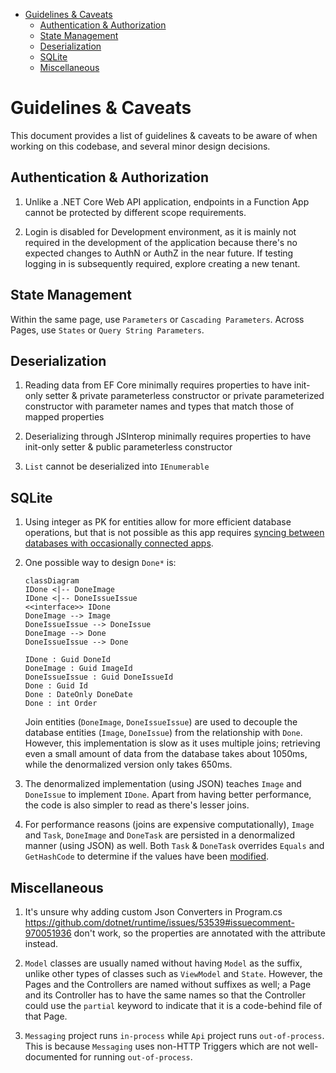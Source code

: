 - [Guidelines & Caveats](#guidelines--caveats)
  - [Authentication & Authorization](#authentication--authorization)
  - [State Management](#state-management)
  - [Deserialization](#deserialization)
  - [SQLite](#sqlite)
  - [Miscellaneous](#miscellaneous)

# Guidelines & Caveats

This document provides a list of guidelines & caveats to be aware of when working on this codebase, and several minor design decisions.

## Authentication & Authorization

1. Unlike a .NET Core Web API application, endpoints in a Function App cannot be protected by different scope requirements.

1. Login is disabled for Development environment, as it is mainly not required in the development of the application because there's no expected changes to AuthN or AuthZ in the near future. If testing logging in is subsequently required, explore creating a new tenant.

## State Management

Within the same page, use `Parameters` or `Cascading Parameters`. Across Pages, use `States` or `Query String Parameters`.

## Deserialization

1. Reading data from EF Core minimally requires properties to have init-only setter & private parameterless constructor or private parameterized constructor with parameter names and types that match those of mapped properties

1. Deserializing through JSInterop minimally requires properties to have init-only setter & public parameterless constructor

1. `List` cannot be deserialized into `IEnumerable`

## SQLite

1. Using integer as PK for entities allow for more efficient database operations, but that is not possible as this app requires [syncing between databases with occasionally connected apps](https://stackoverflow.com/a/404057/8828382).

1. One possible way to design `Done*` is: 

    ```mermaid
    classDiagram
    IDone <|-- DoneImage
    IDone <|-- DoneIssueIssue
    <<interface>> IDone
    DoneImage --> Image
    DoneIssueIssue --> DoneIssue
    DoneImage --> Done
    DoneIssueIssue --> Done

    IDone : Guid DoneId
    DoneImage : Guid ImageId
    DoneIssueIssue : Guid DoneIssueId
    Done : Guid Id
    Done : DateOnly DoneDate
    Done : int Order
    ```

    Join entities (`DoneImage`, `DoneIssueIssue`) are used to decouple the database entities (`Image`, `DoneIssue`) from the relationship with `Done`. However, this implementation is slow as it uses multiple joins; retrieving even a small amount of data from the database takes about 1050ms, while the denormalized version only takes 650ms.

1. The denormalized implementation (using JSON) teaches `Image` and `DoneIssue` to implement `IDone`. Apart from having better performance, the code is also simpler to read as there's lesser joins.

1. For performance reasons (joins are expensive computationally), `Image` and `Task`, `DoneImage` and `DoneTask` are persisted in a denormalized manner (using JSON) as well. Both `Task` & `DoneTask` overrides `Equals` and `GetHashCode` to determine if the values have been [modified](https://github.com/Zhiyuan-Amos/couple-management/blob/master/Client/Data/AppDbContext.cs#L48-L51).

## Miscellaneous

1. It's unsure why adding custom Json Converters in Program.cs https://github.com/dotnet/runtime/issues/53539#issuecomment-970051936 don't work, so the properties are annotated with the attribute instead.

1. `Model` classes are usually named without having `Model` as the suffix, unlike other types of classes such as `ViewModel` and `State`. However, the Pages and the Controllers are named without suffixes as well; a Page and its Controller has to have the same names so that the Controller could use the `partial` keyword to indicate that it is a code-behind file of that Page.

1. `Messaging` project runs `in-process` while `Api` project runs `out-of-process`. This is because `Messaging` uses non-HTTP Triggers which are not well-documented for running `out-of-process`.
